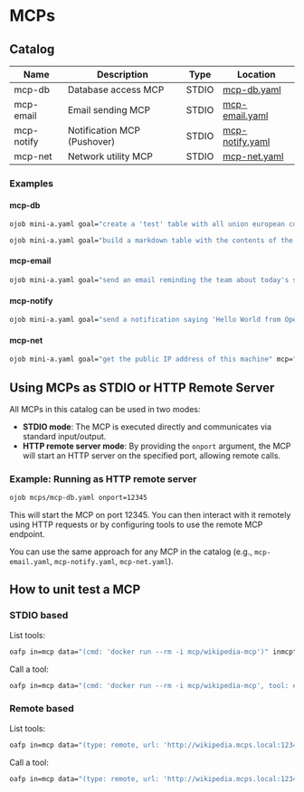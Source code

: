 # MCPs

## Catalog

| Name       | Description                     | Type        | Location                           |
|------------|---------------------------------|-------------|------------------------------------|
| mcp-db     | Database access MCP             | STDIO       | [mcp-db.yaml](mcp-db.yaml)         |
| mcp-email  | Email sending MCP               | STDIO       | [mcp-email.yaml](mcp-email.yaml)   |
| mcp-notify | Notification MCP (Pushover)     | STDIO       | [mcp-notify.yaml](mcp-notify.yaml) |
| mcp-net    | Network utility MCP             | STDIO       | [mcp-net.yaml](mcp-net.yaml)       |

### Examples

#### mcp-db

```bash
ojob mini-a.yaml goal="create a 'test' table with all union european countries and cities" mcp="(cmd: 'ojob mcps/mcp-db.yaml jdbc=jdbc:h2:./data user=sa pass=sa', timeout: 5000)" knowledge="- generate H2 compatible SQL"
```

```bash
ojob mini-a.yaml goal="build a markdown table with the contents of the 'test' table" mcp="(cmd: 'ojob mcps/mcp-db.yaml jdbc=jdbc:h2:./data user=sa pass=sa', timeout: 5000)" knowledge="- generate H2 compatible SQL" debug=true
```

#### mcp-email

```bash
ojob mini-a.yaml goal="send an email reminding the team about today's standup" mcp="(cmd: 'ojob mcps/mcp-email.yaml smtpserver=smtp.example.com from=bot@example.com user=bot@example.com pass=<app_password> tls=true html=false', timeout: 5000)"
```

#### mcp-notify

```bash
ojob mini-a.yaml goal="send a notification saying 'Hello World from OpenAF MCP!'" mcp="(cmd: 'ojob mcps/mcp-notify.yaml pushoverkey=<your_pushover_key> userid=<your_user_id>', timeout: 5000)"
```

#### mcp-net

```bash
ojob mini-a.yaml goal="get the public IP address of this machine" mcp="(cmd: 'ojob mcps/mcp-net.yaml tool=public_ip', timeout: 5000)"
```
## Using MCPs as STDIO or HTTP Remote Server

All MCPs in this catalog can be used in two modes:

- **STDIO mode**: The MCP is executed directly and communicates via standard input/output.
- **HTTP remote server mode**: By providing the `onport` argument, the MCP will start an HTTP server on the specified port, allowing remote calls.

### Example: Running as HTTP remote server

```bash
ojob mcps/mcp-db.yaml onport=12345
```

This will start the MCP on port 12345. You can then interact with it remotely using HTTP requests or by configuring tools to use the remote MCP endpoint.

You can use the same approach for any MCP in the catalog (e.g., `mcp-email.yaml`, `mcp-notify.yaml`, `mcp-net.yaml`).

## How to unit test a MCP

### STDIO based

List tools: 

```bash
oafp in=mcp data="(cmd: 'docker run --rm -i mcp/wikipedia-mcp')" inmcptoolslist=true
```

Call a tool:

```bash
oafp in=mcp data="(cmd: 'docker run --rm -i mcp/wikipedia-mcp', tool: extract_key_facts, params: (title: 'Portugal'))"
```

### Remote based

List tools:

```bash
oafp in=mcp data="(type: remote, url: 'http://wikipedia.mcps.local:1234/mcp')" inmcptoolslist=true
```

Call a tool:

```bash
oafp in=mcp data="(type: remote, url: 'http://wikipedia.mcps.local:1234/mcp', tool: extract_key_facts, params: (title: 'Portugal'))"
``` 